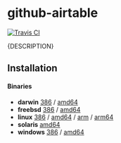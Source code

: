 # github-airtable

[![Travis CI](https://travis-ci.org//home/jessie/.go/src/github.com/jessfraz/github-airtable.svg?branch=master)](https://travis-ci.org//home/jessie/.go/src/github.com/jessfraz/github-airtable)

{DESCRIPTION}

## Installation

#### Binaries

- **darwin** [386](https://github.com//home/jessie/.go/src/github.com/jessfraz/github-airtable/releases/download/v0.0.0/github-airtable-darwin-386) / [amd64](https://github.com//home/jessie/.go/src/github.com/jessfraz/github-airtable/releases/download/v0.0.0/github-airtable-darwin-amd64)
- **freebsd** [386](https://github.com//home/jessie/.go/src/github.com/jessfraz/github-airtable/releases/download/v0.0.0/github-airtable-freebsd-386) / [amd64](https://github.com//home/jessie/.go/src/github.com/jessfraz/github-airtable/releases/download/v0.0.0/github-airtable-freebsd-amd64)
- **linux** [386](https://github.com//home/jessie/.go/src/github.com/jessfraz/github-airtable/releases/download/v0.0.0/github-airtable-linux-386) / [amd64](https://github.com//home/jessie/.go/src/github.com/jessfraz/github-airtable/releases/download/v0.0.0/github-airtable-linux-amd64) / [arm](https://github.com//home/jessie/.go/src/github.com/jessfraz/github-airtable/releases/download/v0.0.0/github-airtable-linux-arm) / [arm64](https://github.com//home/jessie/.go/src/github.com/jessfraz/github-airtable/releases/download/v0.0.0/github-airtable-linux-arm64)
- **solaris** [amd64](https://github.com//home/jessie/.go/src/github.com/jessfraz/github-airtable/releases/download/v0.0.0/github-airtable-solaris-amd64)
- **windows** [386](https://github.com//home/jessie/.go/src/github.com/jessfraz/github-airtable/releases/download/v0.0.0/github-airtable-windows-386) / [amd64](https://github.com//home/jessie/.go/src/github.com/jessfraz/github-airtable/releases/download/v0.0.0/github-airtable-windows-amd64)
